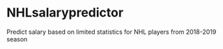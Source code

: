 # NHLsalarypredictor
Predict salary based on limited statistics for NHL players from 2018-2019 season
